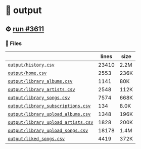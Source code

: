 # 📝  output 

## ⚙️ [run #3611](https://github.com/jwenerd/ytm-dl/actions/runs/13611052323)

### 📁 Files

|                                                                         |lines|size|
|-------------------------------------------------------------------------|-----|----|
|[`output/history.csv` ](output/history.csv)                              |23410|2.2M|
|[`output/home.csv` ](output/home.csv)                                    |2553 |236K|
|[`output/library_albums.csv` ](output/library_albums.csv)                |1141 |80K |
|[`output/library_artists.csv` ](output/library_artists.csv)              |2548 |112K|
|[`output/library_songs.csv` ](output/library_songs.csv)                  |7574 |668K|
|[`output/library_subscriptions.csv` ](output/library_subscriptions.csv)  |134  |8.0K|
|[`output/library_upload_albums.csv` ](output/library_upload_albums.csv)  |1348 |196K|
|[`output/library_upload_artists.csv` ](output/library_upload_artists.csv)|1828 |200K|
|[`output/library_upload_songs.csv` ](output/library_upload_songs.csv)    |18178|1.4M|
|[`output/liked_songs.csv` ](output/liked_songs.csv)                      |4419 |372K|